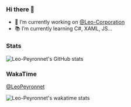 ### Hi there 👋

- 🔭 I’m currently working on [@Leo-Corporation](https://github.com/Leo-Corporation)
- 📚 I’m currently learning C#, XAML, JS...

### Stats

![Leo-Peyronnet's GitHub stats](https://github-readme-stats.vercel.app/api?username=Leo-Peyronnet&count_private=true&show_icons=true&theme=dark)

### WakaTime
[@LeoPeyronnet](https://wakatime.com/@LeoPeyronnet)

![Leo-Peyronnet's wakatime stats](https://github-readme-stats.vercel.app/api/wakatime?username=LeoPeyronnet&layout=compact&theme=dark)